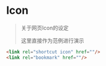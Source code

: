 # Icon

> 关于网页Icon的设定
>
> 这里直接作为范例进行演示

```html
<link rel="shortcut icon" href=""/>
<link rel="bookmark" href=""/>
```

